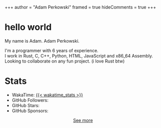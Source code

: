 +++
author = "Adam Perkowski"
framed = true
hideComments = true
+++

# hello world

My name is Adam. Adam Perkowski.

I'm a programmer with 6 years of experience.<br>
I work in Rust, C, C++, Python, HTML, JavaScript and x86_64 Assembly.<br>
Looking to collaborate on any fun project. (i love Rust btw)

# Stats

- WakaTime: <a href="https://wakatime.com/@adamperkowski" target="_blank">{{< wakatime_stats >}}</a>
- GitHub Followers:
- GitHub Stars: 
- GitHub Sponsors:

<div align="center"><a href="/about">See more</a></div>
